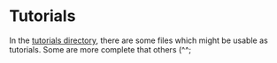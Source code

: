 # Tutorials

In the [tutorials directory](../tutorials), there are some files which
might be usable as tutorials.  Some are more complete that others (^^;

